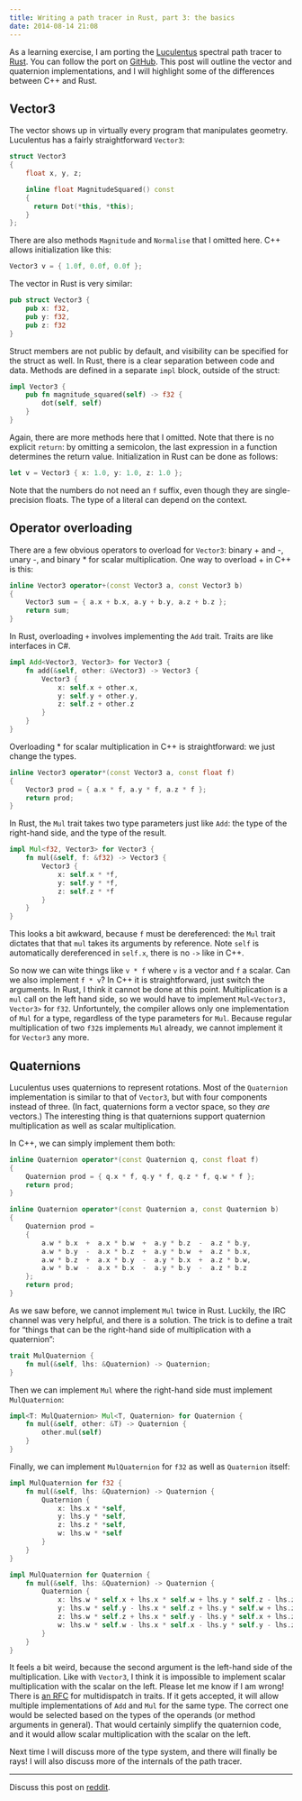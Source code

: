 ```yaml
---
title: Writing a path tracer in Rust, part 3: the basics
date: 2014-08-14 21:08
---
```


As a learning exercise, I am porting the [Luculentus][luculentus] spectral path tracer to [Rust][rust].
You can follow the port on [GitHub][robigo-luculenta].
This post will outline the vector and quaternion implementations,
and I will highlight some of the differences between C++ and Rust.

[rust]:             http://rust-lang.org
[luculentus]:       https://github.com/ruud-v-a/luculentus
[robigo-luculenta]: https://github.com/ruud-v-a/robigo-luculenta

Vector3
-------
The vector shows up in virtually every program that manipulates geometry.
Luculentus has a fairly straightforward `Vector3`:

```cpp
struct Vector3
{
    float x, y, z;

    inline float MagnitudeSquared() const
    {
      return Dot(*this, *this);
    }
};
```

There are also methods `Magnitude` and `Normalise` that I omitted here.
C++ allows initialization like this:

```cpp
Vector3 v = { 1.0f, 0.0f, 0.0f };
```

The vector in Rust is very similar:

```rust
pub struct Vector3 {
    pub x: f32,
    pub y: f32,
    pub z: f32
}
```

Struct members are not public by default, and visibility can be specified for the struct as well.
In Rust, there is a clear separation between code and data.
Methods are defined in a separate `impl` block, outside of the struct:

```rust
impl Vector3 {
    pub fn magnitude_squared(self) -> f32 {
        dot(self, self)
    }
}
```

Again, there are more methods here that I omitted.
Note that there is no explicit `return`: by omitting a semicolon,
the last expression in a function determines the return value.
Initialization in Rust can be done as follows:

```rust
let v = Vector3 { x: 1.0, y: 1.0, z: 1.0 };
```

Note that the numbers do not need an `f` suffix, even though they are single-precision floats.
The type of a literal can depend on the context.

<!--more-->

Operator overloading
--------------------
There are a few obvious operators to overload for `Vector3`: binary + and -, unary -, and binary * for scalar multiplication.
One way to overload + in C++ is this:

```cpp
inline Vector3 operator+(const Vector3 a, const Vector3 b)
{
    Vector3 sum = { a.x + b.x, a.y + b.y, a.z + b.z };
    return sum;
}
```

In Rust, overloading `+` involves implementing the `Add` trait.
Traits are like interfaces in C#.

```rust
impl Add<Vector3, Vector3> for Vector3 {
    fn add(&self, other: &Vector3) -> Vector3 {
        Vector3 {
            x: self.x + other.x,
            y: self.y + other.y,
            z: self.z + other.z
        }
    }
}
```

Overloading * for scalar multiplication in C++ is straightforward: we just change the types.

```cpp
inline Vector3 operator*(const Vector3 a, const float f)
{
    Vector3 prod = { a.x * f, a.y * f, a.z * f };
    return prod;
}
```

In Rust, the `Mul` trait takes two type parameters just like `Add`: the type of the right-hand side, and the type of the result.

```rust
impl Mul<f32, Vector3> for Vector3 {
    fn mul(&self, f: &f32) -> Vector3 {
        Vector3 {
            x: self.x * *f,
            y: self.y * *f,
            z: self.z * *f
        }
    }
}
```

This looks a bit awkward, because `f` must be dereferenced:
the `Mul` trait dictates that that `mul` takes its arguments by reference.
Note `self` is automatically dereferenced in `self.x`, there is no `->` like in C++.

So now we can wite things like `v * f` where `v` is a vector and `f` a scalar.
Can we also implement `f * v`?
In C++ it is straightforward, just switch the arguments.
In Rust, I think it cannot be done at this point.
Multiplication is a `mul` call on the left hand side, so we would have to implement `Mul<Vector3, Vector3>` for `f32`.
Unfortuntely, the compiler allows only one implementation of `Mul` for a type, regardless of the type parameters for `Mul`.
Because regular multiplication of two `f32`s implements `Mul` already, we cannot implement it for `Vector3` any more.

Quaternions
-----------
Luculentus uses quaternions to represent rotations.
Most of the `Quaternion` implementation is similar to that of `Vector3`, but with four components instead of three.
(In fact, quaternions form a vector space, so they _are_ vectors.)
The interesting thing is that quaternions support quaternion multiplication as well as scalar multiplication.

In C++, we can simply implement them both:

```cpp
inline Quaternion operator*(const Quaternion q, const float f)
{
    Quaternion prod = { q.x * f, q.y * f, q.z * f, q.w * f };
    return prod;
}

inline Quaternion operator*(const Quaternion a, const Quaternion b)
{
    Quaternion prod =
    {
        a.w * b.x  +  a.x * b.w  +  a.y * b.z  -  a.z * b.y,
        a.w * b.y  -  a.x * b.z  +  a.y * b.w  +  a.z * b.x,
        a.w * b.z  +  a.x * b.y  -  a.y * b.x  +  a.z * b.w,
        a.w * b.w  -  a.x * b.x  -  a.y * b.y  -  a.z * b.z
    };
    return prod;
}
```

As we saw before, we cannot implement `Mul` twice in Rust.
Luckily, the IRC channel was very helpful, and there is a solution.
The trick is to define a trait for “things that can be the right-hand side of multiplication with a quaternion”:

```rust
trait MulQuaternion {
    fn mul(&self, lhs: &Quaternion) -> Quaternion;
}
```

Then we can implement `Mul` where the right-hand side must implement `MulQuaternion`:

```rust
impl<T: MulQuaternion> Mul<T, Quaternion> for Quaternion {
    fn mul(&self, other: &T) -> Quaternion {
        other.mul(self)
    }
}
```

Finally, we can implement `MulQuaternion` for `f32` as well as `Quaternion` itself:

```rust
impl MulQuaternion for f32 {
    fn mul(&self, lhs: &Quaternion) -> Quaternion {
        Quaternion {
            x: lhs.x * *self,
            y: lhs.y * *self,
            z: lhs.z * *self,
            w: lhs.w * *self
        }
    }
}

impl MulQuaternion for Quaternion {
    fn mul(&self, lhs: &Quaternion) -> Quaternion {
        Quaternion {
            x: lhs.w * self.x + lhs.x * self.w + lhs.y * self.z - lhs.z * self.y,
            y: lhs.w * self.y - lhs.x * self.z + lhs.y * self.w + lhs.z * self.x,
            z: lhs.w * self.z + lhs.x * self.y - lhs.y * self.x + lhs.z * self.w,
            w: lhs.w * self.w - lhs.x * self.x - lhs.y * self.y - lhs.z * self.z
        }
    }
}
```

It feels a bit weird, because the second argument is the left-hand side of the multiplication.
Like with `Vector3`, I think it is impossible to implement scalar multiplication with the scalar on the left.
Please let me know if I am wrong!
There is [an RFC][rfc] for multidispatch in traits.
If it gets accepted, it will allow multiple implementations of `Add` and `Mul` for the same type.
The correct one would be selected based on the types of the operands (or method arguments in general).
That would certainly simplify the quaternion code, and it would allow scalar multiplication with the scalar on the left.

[rfc]: https://github.com/rust-lang/rfcs/pull/195

Next time I will discuss more of the type system,
and there will finally be rays!
I will also discuss more of the internals of the path tracer.

---

Discuss this post on [reddit][reddit].

[reddit]: http://reddit.com/r/rust/ruudvanasseldonk.com/2014/08/14/writing-a-path-tracer-in-rust-part-3-the-basics
